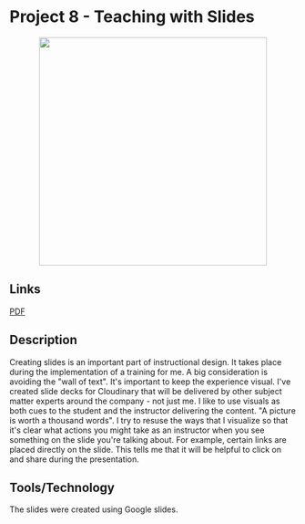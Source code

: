 # Project 8 - Teaching with Slides

<div style="text-align:center;"><img width="400" src="https://res.cloudinary.com/picturecloud7/image/upload/w_400,f_auto,q_auto/capstone/webhooks-image.png" /></div>

## Links

[PDF](./images/slides-webhooks.pdf) 


## Description
Creating slides is an important part of instructional design.  It takes place during the implementation of a training for me.  A big consideration is avoiding the "wall of text".  It's important to keep the experience visual.  I've created slide decks for Cloudinary that will be delivered by other subject matter experts around the company - not just me.  I like to use visuals as both cues to the student and the instructor delivering the content.  "A picture is worth a thousand words".  I try to resuse the ways that I visualize so that it's clear what actions you might take as an instructor when you see something on the slide you're talking about. For example, certain links are placed directly on the slide.  This tells me that it will be helpful to click on and share during the presentation. 

## Tools/Technology 
The slides were created using Google slides.  